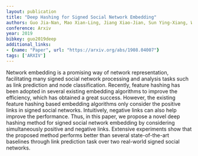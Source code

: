 ```yaml
---
layout: publication
title: "Deep Hashing for Signed Social Network Embedding"
authors: Guo Jia-Nan, Mao Xian-Ling, Jiang Xiao-Jian, Sun Ying-Xiang, Wei Wei, Huang He-Yan
conference: Arxiv
year: 2019
bibkey: guo2019deep
additional_links:
- {name: "Paper", url: "https://arxiv.org/abs/1908.04007"}
tags: ['ARXIV']
---
```

Network embedding is a promising way of network representation, facilitating many signed social network processing and analysis tasks such as link prediction and node classification. Recently, feature hashing has been adopted in several existing embedding algorithms to improve the efficiency, which has obtained a great success. However, the existing feature hashing based embedding algorithms only consider the positive links in signed social networks. Intuitively, negative links can also help improve the performance. Thus, in this paper, we propose a novel deep hashing method for signed social network embedding by considering simultaneously positive and negative links. Extensive experiments show that the proposed method performs better than several state-of-the-art baselines through link prediction task over two real-world signed social networks.